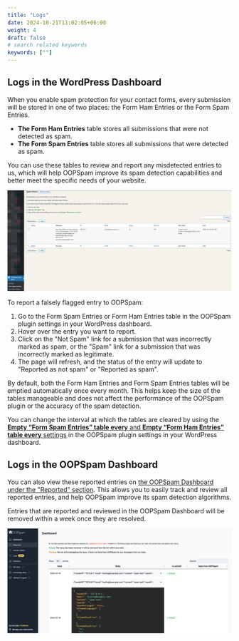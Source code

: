```yaml
---
title: "Logs"
date: 2024-10-21T11:02:05+06:00
weight: 4
draft: false
# search related keywords
keywords: [""]
---
```


## Logs in the WordPress Dashboard

When you enable spam protection for your contact forms, every submission will be stored in one of two places: the Form Ham Entries or the Form Spam Entries.

- **The Form Ham Entries** table stores all submissions that were not detected as spam.
- **The Form Spam Entries** table stores all submissions that were detected as spam.

You can use these tables to review and report any misdetected entries to us, which will help OOPSpam improve its spam detection capabilities and better meet the specific needs of your website.

![Form Spam Entires](screenshot-2.png)

To report a falsely flagged entry to OOPSpam:

1. Go to the Form Spam Entries or Form Ham Entries table in the OOPSpam plugin settings in your WordPress dashboard.
2. Hover over the entry you want to report.
3. Click on the "Not Spam" link for a submission that was incorrectly marked as spam, or the "Spam" link for a submission that was incorrectly marked as legitimate.
4. The page will refresh, and the status of the entry will update to "Reported as not spam" or "Reported as spam".

By default, both the Form Ham Entries and Form Spam Entries tables will be emptied automatically once every month. This helps keep the size of the tables manageable and does not affect the performance of the OOPSpam plugin or the accuracy of the spam detection.

You can change the interval at which the tables are cleared by using the [**Empty “Form Spam Entries” table every** and **Empty “Form Ham Entries” table every** settings](../configuration/#additional-settings) in the OOPSpam plugin settings in your WordPress dashboard.

## Logs in the OOPSpam Dashboard 

You can also view these reported entries on [the OOPSpam Dashboard under the "Reported" section](https://app.oopspam.com/ReportedSpam). This allows you to easily track and review all reported entries, and help OOPSpam improve its spam detection algorithms.

Entries that are reported and reviewed in the OOPSpam Dashboard will be removed within a week once they are resolved.

![OOPSpam Reported entries](reported.png)


